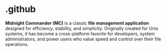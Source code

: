 # .github
**Midnight Commander (MC)** is a classic **file management application** designed for efficiency, stability, and simplicity. Originally created for Unix systems, it has become a cross-platform favorite for developers, system administrators, and power users who value speed and control over their file operations.  

